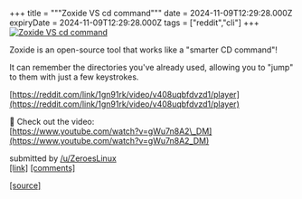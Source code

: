 +++
title = """Zoxide VS cd command"""
date = 2024-11-09T12:29:28.000Z
expiryDate = 2024-11-09T12:29:28.000Z
tags = ["reddit","cli"]
+++
[![Zoxide VS cd command](https://external-preview.redd.it/upXxTf7sX7xAwRS2bbiTqiyLMa_KHuVtBOqT-jzMWvk.jpg?width=320&crop=smart&auto=webp&s=0cfa57d60e7dbadf29dfd1dc9a99052dd247edde "Zoxide VS cd command")](https://www.reddit.com/r/commandline/comments/1gn91rk/zoxide_vs_cd_command/)

Zoxide is an open-source tool that works like a "smarter CD command"!

It can remember the directories you've already used, allowing you to "jump" to them with just a few keystrokes.

[https://reddit.com/link/1gn91rk/video/v408uqbfdvzd1/player](https://reddit.com/link/1gn91rk/video/v408uqbfdvzd1/player)

🎥 Check out the video:  
[https://www.youtube.com/watch?v=gWu7n8A2\_DM](https://www.youtube.com/watch?v=gWu7n8A2_DM)

submitted by [/u/ZeroesLinux](https://www.reddit.com/user/ZeroesLinux)  
[\[link\]](https://www.reddit.com/r/commandline/comments/1gn91rk/zoxide_vs_cd_command/) [\[comments\]](https://www.reddit.com/r/commandline/comments/1gn91rk/zoxide_vs_cd_command/)

[[source]](https://www.reddit.com/r/commandline/comments/1gn91rk/zoxide_vs_cd_command/)
